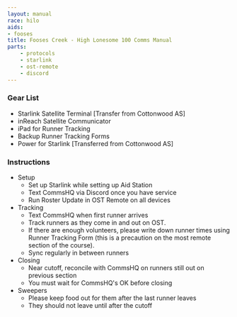 ```yaml
---
layout: manual
race: hilo
aids:
- fooses
title: Fooses Creek - High Lonesome 100 Comms Manual
parts:
    - protocols
    - starlink
    - ost-remote
    - discord
---
```


### Gear List

- Starlink Satellite Terminal [Transfer from Cottonwood AS]
- inReach Satellite Communicator
- iPad for Runner Tracking
- Backup Runner Tracking Forms
- Power for Starlink [Transferred from Cottonwood AS]

### Instructions

- Setup
  - Set up Starlink while setting up Aid Station
  - Text CommsHQ via Discord once you have service
  - Run Roster Update in OST Remote on all devices
- Tracking
  - Text CommsHQ when first runner arrives
  - Track runners as they come in and out on OST.
  - If there are enough volunteers, please write down runner times using Runner Tracking Form (this is a precaution on the most remote section of the course).
  - Sync regularly in between runners
- Closing
  - Near cutoff, reconcile with CommsHQ on runners still out on previous section
  - You must wait for CommsHQ's OK before closing
- Sweepers
  - Please keep food out for them after the last runner leaves
  - They should not leave until after the cutoff
